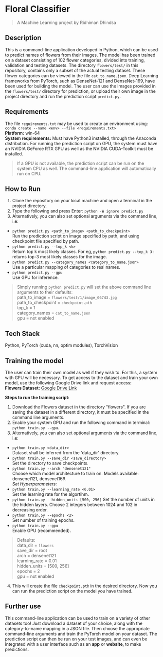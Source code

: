 # Floral Classifier  
> A Machine Learning project by Ridhiman Dhindsa

## Description
This is a command-line application developed in Python, which can be used to predict names of flowers from their images. The model has been trained on a dataset consisting of 102 flower categories, divided into training, validation and testing datasets. The directory `flowers/test/` in this repository, contains only a subset of the actual testing dataset. These flower categories can be viewed in the file `cat_to_name.json`. Deep Learning frameworks from PyTorch, such as DenseNet-121 and DenseNet-169, have been used for building the model. The user can use the images provided in the `flowers/test/` directory for prediction, or upload their own image in the project directory and run the prediction script `predict.py`. 

## Requirements
The file `requirements.txt` may be used to create an environment using:  
`conda create --name <env> --file <requirements.txt>`  
**Platform:** win-64  
**System requirements:** Must have Python3 installed, through the Anaconda distribution. For running the prediction script on GPU, the system must have an NVIDIA GeForce RTX GPU as well as the NVIDIA CUDA-Toolkit must be installed.
> If a GPU is not available, the prediction script can be run on the system CPU as well. The command-line application will automatically run on CPU.

## How to Run
1. Clone the repository on your local machine and open a terminal in the project directory.
2. Type the following and press Enter: `python -W ignore predict.py` 
3. Alternatively, you can also set optional arguments via the command line, i.e:  
* `python predict.py <path_to_image> <path_to_checkpoint>`   
Run the prediction script on image specified by path, and using checkpoint file specified by path.
* `python predict.py --top_k <k>`  
Return top k most likely classes. For eg, `python predict.py --top_k 3` : returns top-3 most likely 
classes for the image.
* `python predict.py --category_names <category_to_name.json>`  
Use a particular mapping of categories to real names.
* `python predict.py --gpu`  
Use GPU for inference.
> Simply running `python predict.py` will set the above command line arguments to their defaults:  
path_to_image = `flowers/test/1/image_06743.jpg`  
path_to_checkpoint = `checkpoint.pth`  
top_k = 1  
category_names = `cat_to_name.json`  
gpu = not enabled  



## Tech Stack
Python, PyTorch (cuda, nn, optim modules), TorchVision 

## Training the model
The user can train their own model as well if they wish to. For this, a system with GPU will be necessary.
To get access to the dataset and train your own model, use the following Google Drive link and request access:  
**Flowers Dataset:** [Google Drive Link](https://drive.google.com/file/d/1t5GSDLMkNZkoc9hdUvacuyDTEzg4FPYY/view?usp=share_link)  

**Steps to run the training script:**    
1. Download the Flowers dataset in the directory "flowers". If you are saving the dataset in a different directory, it must be specified in the command line arguments.    
2. Enable your system GPU and run the following command in terminal: `python train.py --gpu`.  
3. Alternatively, you can also set optional arguments via the command line, i.e:  
* `python train.py <data_dir>`  
Dataset shall be inferred from the 'data_dir' directory.  
* `python train.py --save_dir <save_directory>`  
Set the directory to save checkpoints.  
* `python train.py --arch "densenet121"`  
Choose which model architecture to train on. Models available: densenet121, densenet169.   
*Set Hyperparameters:*       
* `python train.py --learning_rate <0.01>`  
Set the learning rate for the algortihm.  
* `python train.py --hidden_units [500, 256]` 
Set the number of units in the hidden layers. Choose 2 integers between 1024 and 102 in decreasing order.  
* `python train.py --epochs <2>`  
Set number of training epochs.  
* `python train.py --gpu`  
Enable GPU (recommended). 
> Defaults:  
data_dir = `flowers`  
save_dir = root  
arch = densenet121  
learning_rate = 0.01  
hidden_units = [500, 256]  
epochs = 2  
gpu = not enabled  
4. This will create the file `checkpoint.pth` in the desired directory. Now you can run the prediction script on the model you have trained.    

## Further use
This command-line application can be used to train on a variety of other datasets too! Just download a dataset of your choice, along with the category-to-name mapping in a JSON file. Then choose the appropriate command-line arguments and train the PyTorch model on your dataset. The prediction script can then be run on your test images, and can even be integrated with a user interface such as an **app** or **website**, to make predictions.